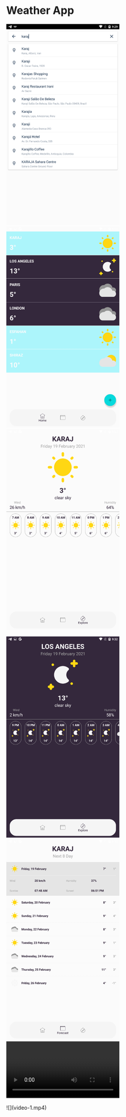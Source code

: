 # Weather App
<p float="left">
  <img src="images/image-1.png" width="300">
  <img src="images/image-2.png" width="300">
  <img src="images/image-3.png" width="300">
</p>
<p float="left">
  <img src="images/image-4.png" width="300">
  <img src="images/image-5.png" width="300">
  <video width="300" controls>
    <source src="video-1.mp4" type="video/mp4">
  </video>
</p>
![](video-1.mp4)
